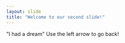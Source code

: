 ```yaml
---
layout: slide
title: "Welcome to our second slide!"
---
```

"I had a dream"
Use the left arrow to go back!
